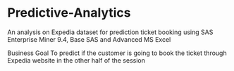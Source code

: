 # Predictive-Analytics
An analysis on Expedia dataset for prediction ticket booking using SAS Enterprise Miner 9.4, Base SAS and Advanced MS Excel

Business Goal
To predict if the customer is going to book the ticket through Expedia website in
the other half of the session 


